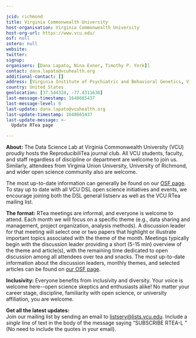 ```yaml
---

jcid: richmond
title: Virginia Commonwealth University
host-organisation: Virginia Commonwealth University
host-org-url: https://www.vcu.edu/
osf: null
zotero: null
website: 
twitter: 
signup: 
organisers: [Dana Lapato, Nina Exner, Timothy P. York]]
contact: dana.lapato@vcuhealth.org
additional-contact: []
address: [Virginia Institute of Psychiatric and Behavioral Genetics, Virginia Commonwealth University, Biotech 1, Suite 100, 800 E. Leigh Street, Box 980126, Richmond, Virginia 23298-0126]
country: United States
geolocation: [37.544324, -77.4311636]
last-message-timestamp: 1648665437
last-message-level: 0
last-update: dana.lapato@vcuhealth.org
last-update-timestamp: 1648665437
last-update-message: >-
  Update RTea page

---
```


**About:**
The Data Science Lab at Virginia Commonwealth University (VCU) proudly hosts the ReproducibiliTea journal club. All VCU students, faculty, and staff regardless of discipline or department are welcome to join us. Similarly, attendees from Virginia Union University, University of Richmond, and wider open science community also are welcome.

The most up-to-date information can generally be found on our [OSF page](https://osf.io/g56qp/wiki/home). To stay up to date with all VCU DSL open science initiatives and events, we encourage joining both the DSL general listserv as well as the VCU RTea mailing list. 

**The format:**
RTea meetings are informal, and everyone is welcome to attend. Each month we will focus on a specific theme (e.g., data sharing and management, project organization, analysis methods). A discussion leader for that meeting will select one or two papers that highlight or illustrate important topics associated with the theme of the month. Meetings typically begin with the discussion leader providing a short (5-15 min) overview of the theme and article(s), with the remaining time dedicated to open discussion among all attendees over tea and snacks. The most up-to-date information about the discussion leaders, monthly themes, and selected articles can be found on [our OSF page](https://osf.io/g56qp/wiki/home).

**Inclusivity:**
Everyone benefits from inclusivity and diversity. Your voice is welcome here--open science skeptics and enthusiasts alike! No matter your career stage, discipline, familiarity with open science, or university affiliation, you are welcome.

**Get all the latest updates:**   
Join our mailing list by sending an email to listserv@lists.vcu.edu. Include a *single* line of text in the body of the message saying “SUBSCRIBE RTEA-L <your name>” (No need to include the quotes in your email).
